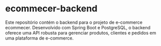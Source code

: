 # ecommecer-backend
Este repositório contém o backend para o projeto de e-commerce ecommecer. Desenvolvido com Spring Boot e PostgreSQL, o backend oferece uma API robusta para gerenciar produtos, clientes e pedidos em uma plataforma de e-commerce.
